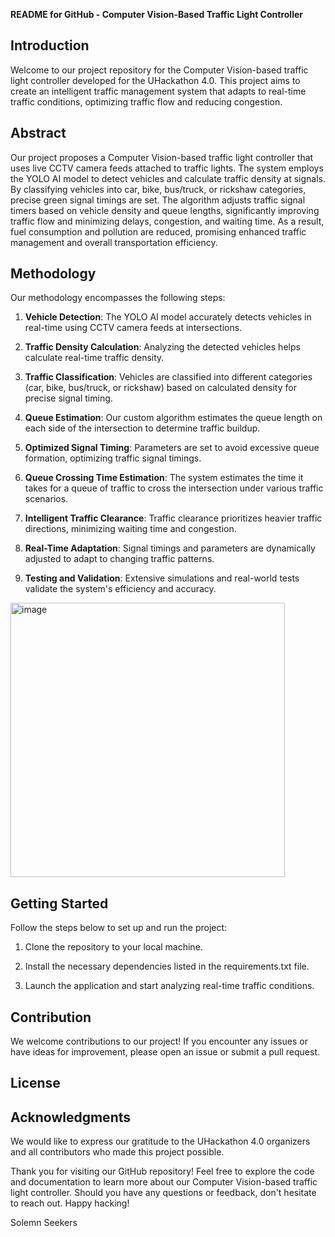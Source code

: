 **README for GitHub - Computer Vision-Based Traffic Light Controller**

## Introduction

Welcome to our project repository for the Computer Vision-based traffic light controller developed for the UHackathon 4.0. This project aims to create an intelligent traffic management system that adapts to real-time traffic conditions, optimizing traffic flow and reducing congestion.

## Abstract

Our project proposes a Computer Vision-based traffic light controller that uses live CCTV camera feeds attached to traffic lights. The system employs the YOLO AI model to detect vehicles and calculate traffic density at signals. By classifying vehicles into car, bike, bus/truck, or rickshaw categories, precise green signal timings are set. The algorithm adjusts traffic signal timers based on vehicle density and queue lengths, significantly improving traffic flow and minimizing delays, congestion, and waiting time. As a result, fuel consumption and pollution are reduced, promising enhanced traffic management and overall transportation efficiency.

## Methodology

Our methodology encompasses the following steps:

1. **Vehicle Detection**: The YOLO AI model accurately detects vehicles in real-time using CCTV camera feeds at intersections.

2. **Traffic Density Calculation**: Analyzing the detected vehicles helps calculate real-time traffic density.

3. **Traffic Classification**: Vehicles are classified into different categories (car, bike, bus/truck, or rickshaw) based on calculated density for precise signal timing.

4. **Queue Estimation**: Our custom algorithm estimates the queue length on each side of the intersection to determine traffic buildup.

5. **Optimized Signal Timing**: Parameters are set to avoid excessive queue formation, optimizing traffic signal timings.

6. **Queue Crossing Time Estimation**: The system estimates the time it takes for a queue of traffic to cross the intersection under various traffic scenarios.

7. **Intelligent Traffic Clearance**: Traffic clearance prioritizes heavier traffic directions, minimizing waiting time and congestion.

8. **Real-Time Adaptation**: Signal timings and parameters are dynamically adjusted to adapt to changing traffic patterns.

9. **Testing and Validation**: Extensive simulations and real-world tests validate the system's efficiency and accuracy.
<img width="439" alt="image" src="https://github.com/bassslapper3390/Optimizing-Traffic-Signal-Timing/assets/75876257/12057cb3-d808-493a-af1d-f20984fd2738">


## Getting Started

Follow the steps below to set up and run the project:

1. Clone the repository to your local machine.

2. Install the necessary dependencies listed in the requirements.txt file.

3. Launch the application and start analyzing real-time traffic conditions.

## Contribution

We welcome contributions to our project! If you encounter any issues or have ideas for improvement, please open an issue or submit a pull request.

## License

## Acknowledgments

We would like to express our gratitude to the UHackathon 4.0 organizers and all contributors who made this project possible.

Thank you for visiting our GitHub repository! Feel free to explore the code and documentation to learn more about our Computer Vision-based traffic light controller. Should you have any questions or feedback, don't hesitate to reach out. Happy hacking!

Solemn Seekers

